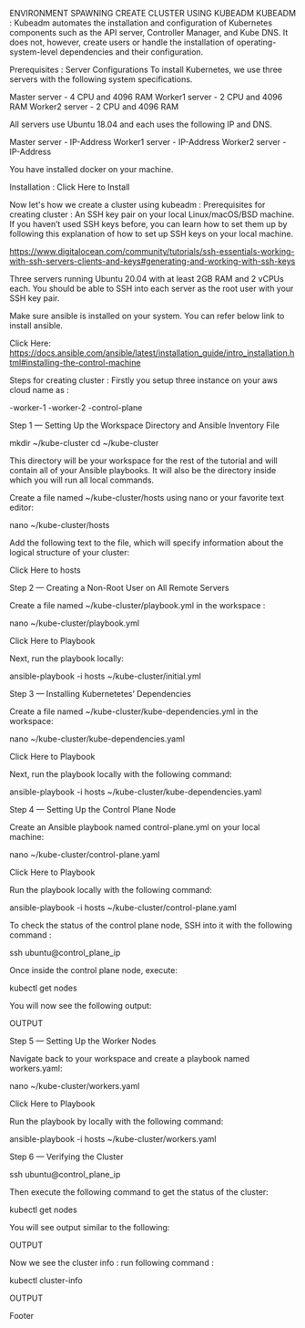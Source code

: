 ENVIRONMENT SPAWNING
CREATE CLUSTER USING KUBEADM
KUBEADM :
Kubeadm automates the installation and configuration of Kubernetes components such as the API server, Controller Manager, and Kube DNS. It does not, however, create users or handle the installation of operating-system-level dependencies and their configuration.

Prerequisites :
Server Configurations
To install Kubernetes, we use three servers with the following system specifications.

Master server - 4 CPU and 4096 RAM Worker1 server - 2 CPU and 4096 RAM Worker2 server - 2 CPU and 4096 RAM

All servers use Ubuntu 18.04 and each uses the following IP and DNS.

Master server - IP-Address Worker1 server - IP-Address Worker2 server - IP-Address

You have installed docker on your machine.

Installation :
Click Here to Install

Now let's how we create a cluster using kubeadm :
Prerequisites for creating cluster :
An SSH key pair on your local Linux/macOS/BSD machine. If you haven’t used SSH keys before, you can learn how to set them up by following this explanation of how to set up SSH keys on your local machine.

https://www.digitalocean.com/community/tutorials/ssh-essentials-working-with-ssh-servers-clients-and-keys#generating-and-working-with-ssh-keys

Three servers running Ubuntu 20.04 with at least 2GB RAM and 2 vCPUs each. You should be able to SSH into each server as the root user with your SSH key pair.

Make sure ansible is installed on your system. You can refer below link to install ansible.

Click Here: https://docs.ansible.com/ansible/latest/installation_guide/intro_installation.html#installing-the-control-machine

Steps for creating cluster :
Firstly you setup three instance on your aws cloud name as :

-worker-1 -worker-2 -control-plane

Step 1 — Setting Up the Workspace Directory and Ansible Inventory File

mkdir ~/kube-cluster cd ~/kube-cluster

This directory will be your workspace for the rest of the tutorial and will contain all of your Ansible playbooks. It will also be the directory inside which you will run all local commands.

Create a file named ~/kube-cluster/hosts using nano or your favorite text editor:

nano ~/kube-cluster/hosts

Add the following text to the file, which will specify information about the logical structure of your cluster:

Click Here to hosts

Step 2 — Creating a Non-Root User on All Remote Servers

Create a file named ~/kube-cluster/playbook.yml in the workspace :

nano ~/kube-cluster/playbook.yml

Click Here to Playbook

Next, run the playbook locally:

ansible-playbook -i hosts ~/kube-cluster/initial.yml

Step 3 — Installing Kubernetetes’ Dependencies

Create a file named ~/kube-cluster/kube-dependencies.yml in the workspace:

nano ~/kube-cluster/kube-dependencies.yaml

Click Here to Playbook

Next, run the playbook locally with the following command:

ansible-playbook -i hosts ~/kube-cluster/kube-dependencies.yaml

Step 4 — Setting Up the Control Plane Node

Create an Ansible playbook named control-plane.yml on your local machine:

nano ~/kube-cluster/control-plane.yaml

Click Here to Playbook

Run the playbook locally with the following command:

ansible-playbook -i hosts ~/kube-cluster/control-plane.yaml

To check the status of the control plane node, SSH into it with the following command :

ssh ubuntu@control_plane_ip

Once inside the control plane node, execute:

kubectl get nodes

You will now see the following output:

OUTPUT

Step 5 — Setting Up the Worker Nodes

Navigate back to your workspace and create a playbook named workers.yaml:

nano ~/kube-cluster/workers.yaml

Click Here to Playbook

Run the playbook by locally with the following command:

ansible-playbook -i hosts ~/kube-cluster/workers.yaml

Step 6 — Verifying the Cluster

ssh ubuntu@control_plane_ip

Then execute the following command to get the status of the cluster:

kubectl get nodes

You will see output similar to the following:

OUTPUT

Now we see the cluster info :
run following command :

kubectl cluster-info

OUTPUT

Footer
